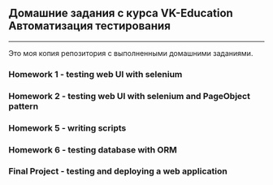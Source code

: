 ## Домашние задания с курса VK-Education Автоматизация тестирования

---

Это моя копия репозитория с выполненными домашними заданиями.

### Homework 1 - testing web UI with selenium

### Homework 2 - testing web UI with selenium and PageObject pattern

### Homework 5 - writing scripts

### Homework 6 - testing database with ORM

### Final Project - testing and deploying a web application

